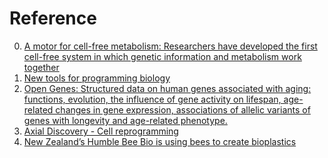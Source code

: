 # Reference

0. [A motor for cell-free metabolism: Researchers have developed the first cell-free system in which genetic information and metabolism work together](https://www.mpg.de/22163540/0703-terr-a-motor-for-cell-free-metabolism-153410-x)
0. [New tools for programming biology](https://centuryofbio.com/p/new-tools-for-programming-biology)
0. [Open Genes: Structured data on human genes associated with aging: functions, evolution, the influence of gene activity on lifespan, age-related changes in gene expression, associations of allelic variants of genes with longevity and age-related phenotype.](https://open-genes.com/genes)
0. [Axial Discovery - Cell reprogramming](https://discoverybio.substack.com/p/axial-discovery-cell-reprogramming)
0. [New Zealand’s Humble Bee Bio is using bees to create bioplastics](https://www.nxtaltfoods.com/news/articles/plant-based/new-zealands-humble-bee-bio-is-using-bees-to-create-bioplastics/)

